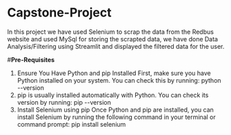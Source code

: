 # Capstone-Project
In this project we have used Selenium to scrap the data from the Redbus website and used MySql for storing the scrapted data, we have done Data Analysis/Filtering using Streamlit and displayed the filtered data for the user. 


#**Pre-Requisites**
1. Ensure You Have Python and pip Installed
   First, make sure you have Python installed on your system. You can check this by running:
     python --version
3. pip is usually installed automatically with Python. You can check its version by running:
     pip --version
4. Install Selenium using pip
 Once Python and pip are installed, you can install Selenium by running the following command in your terminal or command prompt:
     pip install selenium
